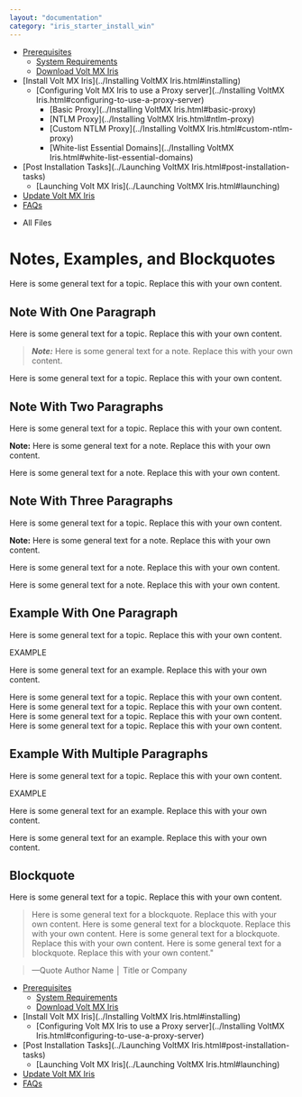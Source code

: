 ```yaml
---
layout: "documentation"
category: "iris_starter_install_win"
---
```

                                   

[](../Prerequisites.html)

*   [Prerequisites](../Prerequisites.html#prerequisites)
    *   [System Requirements](../Prerequisites.html#system-requirements)
    *   [Download Volt MX Iris](../Prerequisites.html#download)
*   [Install Volt MX Iris](../Installing VoltMX Iris.html#installing)
    *   [Configuring Volt MX Iris to use a Proxy server](../Installing VoltMX Iris.html#configuring-to-use-a-proxy-server)
        *   [Basic Proxy](../Installing VoltMX Iris.html#basic-proxy)
        *   [NTLM Proxy](../Installing VoltMX Iris.html#ntlm-proxy)
        *   [Custom NTLM Proxy](../Installing VoltMX Iris.html#custom-ntlm-proxy)
        *   [White-list Essential Domains](../Installing VoltMX Iris.html#white-list-essential-domains)
*   [Post Installation Tasks](../Launching VoltMX Iris.html#post-installation-tasks)
    *   [Launching Volt MX Iris](../Launching VoltMX Iris.html#launching)
*   [Update Volt MX Iris](../Upgrade.html)
*   [FAQs](../StudioInstallation_FAQs.html#appendix-frequently-asked-questions-faqs)

[](#)

*   All Files

Notes, Examples, and Blockquotes
================================

Here is some general text for a topic. Replace this with your own content.

Note With One Paragraph
-----------------------

Here is some general text for a topic. Replace this with your own content.

> **_Note:_** Here is some general text for a note. Replace this with your own content.

Here is some general text for a topic. Replace this with your own content.

Note With Two Paragraphs
------------------------

Here is some general text for a topic. Replace this with your own content.

**Note:** Here is some general text for a note. Replace this with your own content.

Here is some general text for a note. Replace this with your own content.

Note With Three Paragraphs
--------------------------

Here is some general text for a topic. Replace this with your own content.

**Note:** Here is some general text for a note. Replace this with your own content.

Here is some general text for a note. Replace this with your own content.

Here is some general text for a note. Replace this with your own content.

Example With One Paragraph
--------------------------

Here is some general text for a topic. Replace this with your own content.

EXAMPLE

Here is some general text for an example. Replace this with your own content.

Here is some general text for a topic. Replace this with your own content. Here is some general text for a topic. Replace this with your own content. Here is some general text for a topic. Replace this with your own content. Here is some general text for a topic. Replace this with your own content.

Example With Multiple Paragraphs
--------------------------------

Here is some general text for a topic. Replace this with your own content.

EXAMPLE

Here is some general text for an example. Replace this with your own content.

Here is some general text for an example. Replace this with your own content.

Blockquote
----------

Here is some general text for a topic. Replace this with your own content.

> Here is some general text for a blockquote. Replace this with your own content. Here is some general text for a blockquote. Replace this with your own content. Here is some general text for a blockquote. Replace this with your own content. Here is some general text for a blockquote. Replace this with your own content."

> —Quote Author Name │ Title or Company

*   [Prerequisites](../Prerequisites.html#prerequisites)
    *   [System Requirements](../Prerequisites.html#system-requirements)
    *   [Download Volt MX Iris](../Prerequisites.html#download)
*   [Install Volt MX Iris](../Installing VoltMX Iris.html#installing)
    *   [Configuring Volt MX Iris to use a Proxy server](../Installing VoltMX Iris.html#configuring-to-use-a-proxy-server)
*   [Post Installation Tasks](../Launching VoltMX Iris.html#post-installation-tasks)
    *   [Launching Volt MX Iris](../Launching VoltMX Iris.html#launching)
*   [Update Volt MX Iris](../Upgrade.html)
*   [FAQs](../StudioInstallation_FAQs.html#appendix-frequently-asked-questions-faqs)
